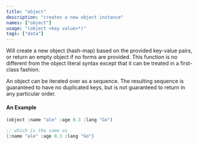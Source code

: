 ```yaml
---
title: "object"
description: "creates a new object instance"
names: ["object"]
usage: "(object <key value>*)"
tags: ["data"]
---
```


Will create a new object (hash-map) based on the provided key-value pairs, or return an empty object if no forms are provided. This function is no different from the object literal syntax except that it can be treated in a first-class fashion.

An object can be iterated over as a sequence. The resulting sequence is guaranteed to have no duplicated keys, but is not guaranteed to return in any particular order.

#### An Example

```scheme
(object :name "ale" :age 0.3 :lang "Go")

;; which is the same as
{:name "ale" :age 0.3 :lang "Go"}
```

